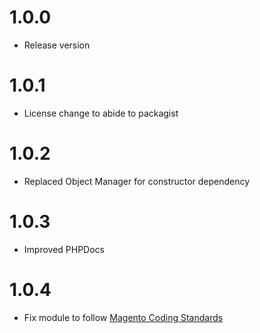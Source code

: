 1.0.0
=============
* Release version

1.0.1
=============
* License change to abide to packagist

1.0.2
=============
* Replaced Object Manager for constructor dependency

1.0.3
=============
* Improved PHPDocs

1.0.4
=============
* Fix module to follow [Magento Coding Standards](https://github.com/magento/magento-coding-standard)
